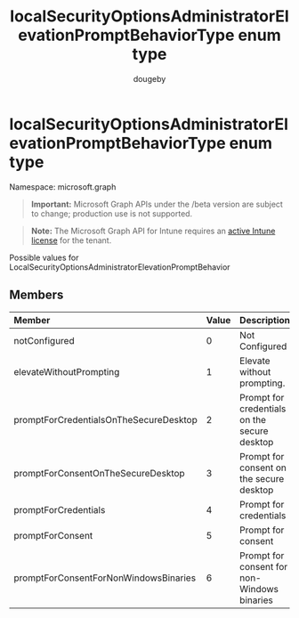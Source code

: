 ﻿---
title: "localSecurityOptionsAdministratorElevationPromptBehaviorType enum type"
description: "Possible values for LocalSecurityOptionsAdministratorElevationPromptBehavior"
author: "dougeby"
localization_priority: Normal
ms.prod: "intune"
doc_type: enumPageType
---

# localSecurityOptionsAdministratorElevationPromptBehaviorType enum type

Namespace: microsoft.graph

> **Important:** Microsoft Graph APIs under the /beta version are subject to change; production use is not supported.

> **Note:** The Microsoft Graph API for Intune requires an [active Intune license](https://go.microsoft.com/fwlink/?linkid=839381) for the tenant.

Possible values for LocalSecurityOptionsAdministratorElevationPromptBehavior

## Members

| Member                                 | Value | Description                                  |
| :------------------------------------- | :---- | :------------------------------------------- |
| notConfigured                          | 0     | Not Configured                               |
| elevateWithoutPrompting                | 1     | Elevate without prompting.                   |
| promptForCredentialsOnTheSecureDesktop | 2     | Prompt for credentials on the secure desktop |
| promptForConsentOnTheSecureDesktop     | 3     | Prompt for consent on the secure desktop     |
| promptForCredentials                   | 4     | Prompt for credentials                       |
| promptForConsent                       | 5     | Prompt for consent                           |
| promptForConsentForNonWindowsBinaries  | 6     | Prompt for consent for non-Windows binaries  |
